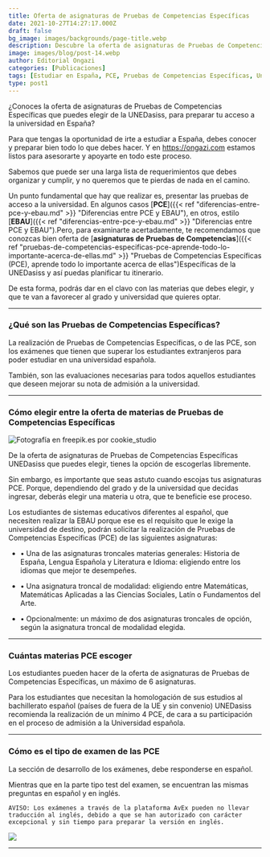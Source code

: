 ```yaml
---
title: Oferta de asignaturas de Pruebas de Competencias Específicas
date: 2021-10-27T14:27:17.000Z
draft: false
bg_image: images/backgrounds/page-title.webp
description: Descubre la oferta de asignaturas de Pruebas de Competencias Específicas que ofrece UNEDasiss y elije las que favorezcan tu preparación.
image: images/blog/post-14.webp
author: Editorial Ongazi
categories: [Publicaciones]
tags: [Estudiar en España, PCE, Pruebas de Competencias Específicas, Universidad en España, Universidad Española]
type: post1
---
```


¿Conoces la oferta de asignaturas de Pruebas de Competencias Específicas que puedes elegir de la UNEDasiss, para preparar tu acceso a la universidad en España?

Para que tengas la oportunidad de irte a estudiar a España, debes conocer y preparar bien todo lo que debes hacer. Y en https://ongazi.com estamos listos para asesorarte y apoyarte en todo este proceso.

Sabemos que puede ser una larga lista de requerimientos que debes organizar y cumplir, y no queremos que te pierdas de nada en el camino.

Un punto fundamental que hay que realizar es, presentar las pruebas de acceso a la universidad. En algunos casos [**PCE**]({{< ref "diferencias-entre-pce-y-ebau.md" >}} "Diferencias entre PCE y EBAU"), en otros, estilo [**EBAU**]({{< ref "diferencias-entre-pce-y-ebau.md" >}} "Diferencias entre PCE y EBAU").Pero, para examinarte acertadamente, te recomendamos que conozcas bien oferta de [**asignaturas de Pruebas de Competencias**]({{< ref "pruebas-de-competencias-especificas-pce-aprende-todo-lo-importante-acerca-de-ellas.md" >}} "Pruebas de Competencias Específicas (PCE), aprende todo lo importante acerca de ellas")Específicas de la UNEDasiss y así puedas planificar tu itinerario.

De esta forma, podrás dar en el clavo con las materias que debes elegir, y que te van a favorecer al grado y universidad que quieres optar.

---

### ¿Qué son las Pruebas de Competencias Específicas?

La realización de Pruebas de Competencias Específicas, o de las PCE, son los exámenes que tienen que superar los estudiantes extranjeros para poder estudiar en una universidad española.

También, son las evaluaciones necesarias para todos aquellos estudiantes que deseen mejorar su nota de admisión a la universidad.

---

### Cómo elegir entre la oferta de materias de Pruebas de Competencias Específicas

![](/images/blog/post-14_1.webp "Fotografía en freepik.es por cookie_studio")

De la oferta de asignaturas de Pruebas de Competencias Específicas UNEDasiss que puedes elegir, tienes la opción de escogerlas libremente.

Sin embargo, es importante que seas astuto cuando escojas tus asignaturas PCE. Porque, dependiendo del grado y de la universidad que decidas ingresar, deberás elegir una materia u otra, que te beneficie ese proceso.

Los estudiantes de sistemas educativos diferentes al español, que necesiten realizar la EBAU porque ese es el requisito que le exige la universidad de destino, podrán solicitar la realización de Pruebas de Competencias Específicas (PCE) de las siguientes asignaturas:

*  • Una de las asignaturas troncales materias generales: Historia de España, Lengua Española y Literatura e Idioma: eligiendo entre los idiomas que mejor te desempeñes.

*  • Una asignatura troncal de modalidad: eligiendo entre Matemáticas, Matemáticas Aplicadas a las Ciencias Sociales, Latín o Fundamentos del Arte.

*  • Opcionalmente: un máximo de dos asignaturas troncales de opción, según la asignatura troncal de modalidad elegida.

---

### Cuántas materias PCE escoger

Los estudiantes pueden hacer de la oferta de asignaturas de Pruebas de Competencias Específicas, un máximo de 6 asignaturas.

Para los estudiantes que necesitan la homologación de sus estudios al bachillerato español (países de fuera de la UE y sin convenio) UNEDasiss recomienda la realización de un mínimo 4 PCE, de cara a su participación en el proceso de admisión a la Universidad española.

---

### Cómo es el tipo de examen de las PCE

La sección de desarrollo de los exámenes, debe responderse en español.

Mientras que en la parte tipo test del examen, se encuentran las mismas preguntas en español y en inglés.

`AVISO: Los exámenes a través de la plataforma AvEx pueden no llevar traducción al inglés, debido a que se han autorizado con carácter excepcional y sin tiempo para preparar la versión en inglés.`

![](/images/blog/post-14_2.webp)

---